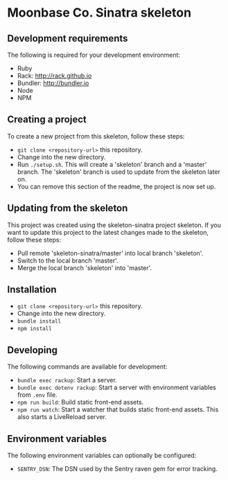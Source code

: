 # Moonbase Co. Sinatra skeleton

## Development requirements
The following is required for your development environment:
* Ruby
* Rack: http://rack.github.io
* Bundler: http://bundler.io
* Node
* NPM

## Creating a project

To create a new project from this skeleton, follow these steps:

* `git clone <repository-url>` this repository.
* Change into the new directory.
* Run `./setup.sh`. This will create a 'skeleton' branch and a 'master' branch. The 'skeleton' branch is used to update from the skeleton later on.
* You can remove this section of the readme, the project is now set up.

## Updating from the skeleton

This project was created using the skeleton-sinatra project skeleton. If you want to update this project to the latest changes made to the skeleton, follow these steps:

* Pull remote 'skeleton-sinatra/master' into local branch 'skeleton'.
* Switch to the local branch 'master'.
* Merge the local branch 'skeleton' into 'master'.

## Installation

* `git clone <repository-url>` this repository.
* Change into the new directory.
* `bundle install`
* `npm install`

## Developing
The following commands are available for development:

* `bundle exec rackup`: Start a server.
* `bundle exec dotenv rackup`: Start a server with environment variables from `.env` file.
* `npm run build`: Build static front-end assets.
* `npm run watch`: Start a watcher that builds static front-end assets. This also starts a LiveReload server.

## Environment variables
The following environment variables can optionally be configured:

* `SENTRY_DSN`: The DSN used by the Sentry raven gem for error tracking.
